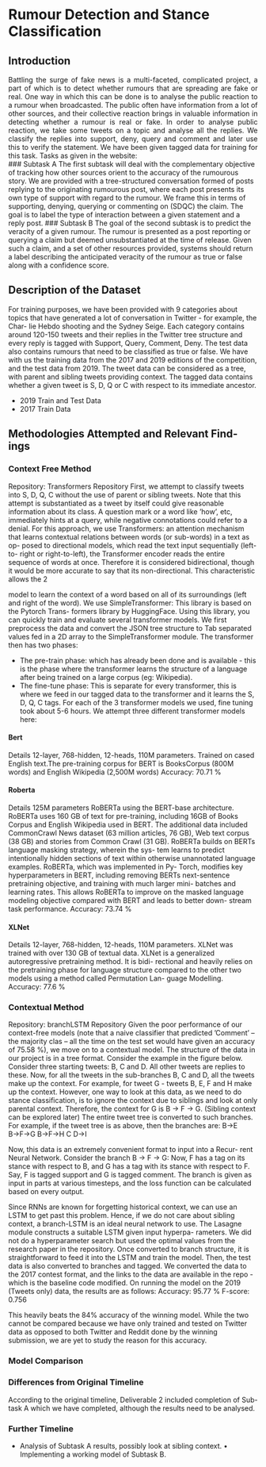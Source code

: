 # Rumour Detection and Stance Classification

 
## Introduction

<div style="text-align: justify"> 
Battling the surge of fake news is a multi-faceted, complicated project, a part of which is to detect whether rumours that are spreading are fake or real. One way in which this can be done is to analyse the public reaction to a rumour when broadcasted. The public often have information from a lot of other sources, and their collective reaction brings in valuable information in detecting whether a rumour is real or fake.
In order to analyse public reaction, we take some tweets on a topic and analyse all the replies. We classify the replies into support, deny, query and comment and later use this to verify the statement.
We have been given tagged data for training for this task. Tasks as given in the website:
 </div> 
### Subtask A
The first subtask will deal with the complementary objective of tracking how other sources orient to the accuracy of the rumourous story. We are provided with a tree-structured conversation formed of posts replying to the originating rumourous post, where each post presents its own type of support with regard to the rumour. We frame this in terms of supporting, denying, querying or commenting on (SDQC) the claim. The goal is to label the type of interaction between a given statement and a reply post.
### Subtask B
The goal of the second subtask is to predict the veracity of a given rumour. The rumour is presented as a post reporting or querying a claim but deemed unsubstantiated at the time of release. Given such a claim, and a set of other resources provided, systems should return a label describing the anticipated veracity of the rumour as true or false along with a confidence score.

## Description of the Dataset
For training purposes, we have been provided with 9 categories about topics that have generated a lot of conversation in Twitter - for example, the Char- lie Hebdo shooting and the Sydney Seige. Each category contains around 120-150 tweets and their replies in the Twitter tree structure and every reply is tagged with Support, Query, Comment, Deny.
The test data also contains rumours that need to be classified as true or false. We have with us the training data from the 2017 and 2019 editions of the competition, and the test data from 2019.
The tweet data can be considered as a tree, with parent and sibling tweets providing context. The tagged data contains whether a given tweet is S, D, Q or C with respect to its immediate ancestor.
- 2019 Train and Test Data 
- 2017 Train Data

## Methodologies Attempted and Relevant Find-ings
### Context Free Method
Repository: Transformers Repository
First, we attempt to classify tweets into S, D, Q, C without the use
of parent or sibling tweets. Note that this attempt is substantiated as a tweet by itself could give reasonable information about its class. A question mark or a word like ’how’, etc, immediately hints at a query, while negative connotations could refer to a denial.
For this approach, we use Transformers: an attention mechanism that learns contextual relations between words (or sub-words) in a text as op- posed to directional models, which read the text input sequentially (left-to- right or right-to-left), the Transformer encoder reads the entire sequence of words at once. Therefore it is considered bidirectional, though it would be more accurate to say that its non-directional. This characteristic allows the
2

model to learn the context of a word based on all of its surroundings (left and right of the word).
We use SimpleTransformer: This library is based on the Pytorch Trans- formers library by HuggingFace. Using this library, you can quickly train and evaluate several transformer models. We first preprocess the data and convert the JSON tree structure to Tab separated values fed in a 2D array to the SimpleTransformer module.
The transformer then has two phases:
- The pre-train phase: which has already been done and is available - this is the phase where the transformer learns the structure of a language after being trained on a large corpus (eg: Wikipedia).
- The fine-tune phase: This is separate for every transformer, this is where we feed in our tagged data to the transformer and it learns the S, D, Q, C tags. For each of the 3 transformer models we used, fine tuning took about 5-6 hours.
We attempt three different transformer models here:
#### Bert
Details 12-layer, 768-hidden, 12-heads, 110M parameters. Trained on cased English text.The pre-training corpus for BERT is BooksCorpus (800M words) and English Wikipedia (2,500M words)
Accuracy: 70.71 %
#### Roberta
Details 125M parameters RoBERTa using the BERT-base architecture. RoBERTa uses 160 GB of text for pre-training, including 16GB of Books Corpus and English Wikipedia used in BERT. The additional data included CommonCrawl News dataset (63 million articles, 76 GB), Web text corpus (38 GB) and stories from Common Crawl (31 GB).
RoBERTa builds on BERTs language masking strategy, wherein the sys- tem learns to predict intentionally hidden sections of text within otherwise unannotated language examples. RoBERTa, which was implemented in Py- Torch, modifies key hyperparameters in BERT, including removing BERTs next-sentence pretraining objective, and training with much larger mini- batches and learning rates. This allows RoBERTa to improve on the masked language modeling objective compared with BERT and leads to better down- stream task performance.
Accuracy: 73.74 %
#### XLNet
Details 12-layer, 768-hidden, 12-heads, 110M parameters. XLNet was trained with over 130 GB of textual data.
XLNet is a generalized autoregressive pretraining method. It is bidi- rectional and heavily relies on the pretraining phase for language structure compared to the other two models using a method called Permutation Lan- guage Modelling.
Accuracy: 77.6 %
### Contextual Method
Repository: branchLSTM Repository
Given the poor performance of our context-free models (note that a
naive classifier that predicted ’Comment’ – the majority clas – all the time on the test set would have given an accuracy of 75.58 %), we move on to a contextual model.
The structure of the data in our project is in a tree format. Consider the example in the figure below.
Consider three starting tweets: B, C and D. All other tweets are replies to these. Now, for all the tweets in the sub-branches B, C and D, all the tweets make up the context. For example, for tweet G - tweets B, E, F and H make up the context. However, one way to look at this data, as we need to do stance classification, is to ignore the context due to siblings and look at only parental context.
Therefore, the context for G is B → F → G.
(Sibling context can be explored later)
The entire tweet tree is converted to such branches. For example, if the
tweet tree is as above, then the branches are:
B→E
B→F→G B→F→H C D→I

Now, this data is an extremely convenient format to input into a Recur- rent Neural Network. Consider the branch B → F → G:
Now, F has a tag on its stance with respect to B, and G has a tag with its stance with respect to F. Say, F is tagged support and G is tagged comment. The branch is given as input in parts at various timesteps, and the loss function can be calculated based on every output.

Since RNNs are known for forgetting historical context, we can use an LSTM to get past this problem. Hence, if we do not care about sibling context, a branch-LSTM is an ideal neural network to use.
The Lasagne module constructs a suitable LSTM given input hyperpa- rameters. We did not do a hyperparameter search but used the optimal values from the research paper in the repository. Once converted to branch structure, it is straightforward to feed it into the LSTM and train the model. Then, the test data is also converted to branches and tagged. We converted the data to the 2017 contest format, and the links to the data are available in the repo - which is the baseline code modified.
On running the model on the 2019 (Tweets only) data, the results are as follows:
 Accuracy: 95.77 % F-score: 0.756


This heavily beats the 84% accuracy of the winning model. While the two cannot be compared because we have only trained and tested on Twitter data as opposed to both Twitter and Reddit done by the winning submission, we are yet to study the reason for this accuracy.
### Model Comparison
### Differences from Original Timeline
According to the original timeline, Deliverable 2 included completion of Sub- task A which we have completed, although the results need to be analysed.
### Further Timeline
- Analysis of Subtask A results, possibly look at sibling context. • Implementing a working model of Subtask B.

</div>
